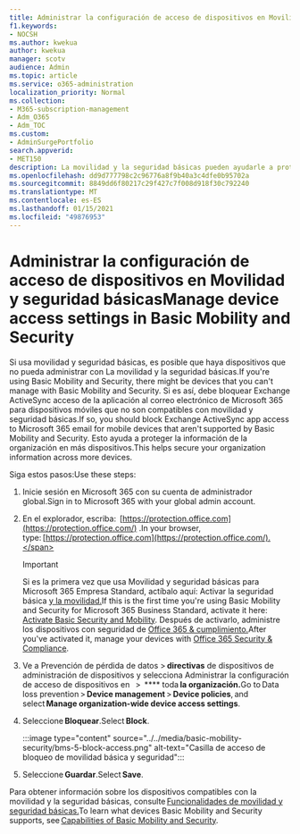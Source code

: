 ```yaml
---
title: Administrar la configuración de acceso de dispositivos en Movilidad y seguridad básicas
f1.keywords:
- NOCSH
ms.author: kwekua
author: kwekua
manager: scotv
audience: Admin
ms.topic: article
ms.service: o365-administration
localization_priority: Normal
ms.collection:
- M365-subscription-management
- Adm_O365
- Adm_TOC
ms.custom:
- AdminSurgePortfolio
search.appverid:
- MET150
description: La movilidad y la seguridad básicas pueden ayudarle a proteger y administrar dispositivos móviles.
ms.openlocfilehash: dd9d777798c2c96776a8f9b40a3c4dfe0b95702a
ms.sourcegitcommit: 8849dd6f80217c29f427c7f008d918f30c792240
ms.translationtype: MT
ms.contentlocale: es-ES
ms.lasthandoff: 01/15/2021
ms.locfileid: "49876953"
---
```

# <a name="manage-device-access-settings-in-basic-mobility-and-security"></a><span data-ttu-id="b71b6-103">Administrar la configuración de acceso de dispositivos en Movilidad y seguridad básicas</span><span class="sxs-lookup"><span data-stu-id="b71b6-103">Manage device access settings in Basic Mobility and Security</span></span>

<span data-ttu-id="b71b6-104">Si usa movilidad y seguridad básicas, es posible que haya dispositivos que no pueda administrar con La movilidad y la seguridad básicas.</span><span class="sxs-lookup"><span data-stu-id="b71b6-104">If you're using Basic Mobility and Security, there might be devices that you can't manage with Basic Mobility and Security.</span></span> <span data-ttu-id="b71b6-105">Si es así, debe bloquear Exchange ActiveSync acceso de la aplicación al correo electrónico de Microsoft 365 para dispositivos móviles que no son compatibles con movilidad y seguridad básicas.</span><span class="sxs-lookup"><span data-stu-id="b71b6-105">If so, you should block Exchange ActiveSync app access to Microsoft 365 email for mobile devices that aren't supported by Basic Mobility and Security.</span></span> <span data-ttu-id="b71b6-106">Esto ayuda a proteger la información de la organización en más dispositivos.</span><span class="sxs-lookup"><span data-stu-id="b71b6-106">This helps secure your organization information across more devices.</span></span>

<span data-ttu-id="b71b6-107">Siga estos pasos:</span><span class="sxs-lookup"><span data-stu-id="b71b6-107">Use these steps:</span></span>

1. <span data-ttu-id="b71b6-108">Inicie sesión en Microsoft 365 con su cuenta de administrador global.</span><span class="sxs-lookup"><span data-stu-id="b71b6-108">Sign in to  Microsoft 365 with your global admin account.</span></span>

2. <span data-ttu-id="b71b6-109">En el explorador, escriba:  [https://protection.office.com](https://protection.office.com/) .</span><span class="sxs-lookup"><span data-stu-id="b71b6-109">In your browser, type: [https://protection.office.com](https://protection.office.com/).</span></span>    

    >[!IMPORTANT]
    ><span data-ttu-id="b71b6-110">Si es la primera vez que usa Movilidad y seguridad básicas para Microsoft 365 Empresa Standard, actíbalo aquí: Activar la seguridad básica [y la movilidad.](https://admin.microsoft.com/EAdmin/Device/IntuneInventory.aspx)</span><span class="sxs-lookup"><span data-stu-id="b71b6-110">If this is the first time you're using Basic Mobility and Security for Microsoft 365 Business Standard, activate it here: [Activate Basic Security and Mobility](https://admin.microsoft.com/EAdmin/Device/IntuneInventory.aspx).</span></span> <span data-ttu-id="b71b6-111">Después de activarlo, administre los dispositivos con seguridad de [Office 365 & cumplimiento.](https://protection.office.com/)</span><span class="sxs-lookup"><span data-stu-id="b71b6-111">After you've activated it, manage your devices with [Office 365 Security & Compliance](https://protection.office.com/).</span></span>

3. <span data-ttu-id="b71b6-112">Ve a Prevención de pérdida de datos > **directivas** de dispositivos de administración de dispositivos y selecciona Administrar la configuración de acceso de dispositivos en   >  \*\*\*\* toda **la organización.**</span><span class="sxs-lookup"><span data-stu-id="b71b6-112">Go to Data loss prevention > **Device management** > **Device policies**, and select **Manage organization-wide device access settings**.</span></span>

4. <span data-ttu-id="b71b6-113">Seleccione **Bloquear**.</span><span class="sxs-lookup"><span data-stu-id="b71b6-113">Select **Block**.</span></span>

    :::image type="content" source="../../media/basic-mobility-security/bms-5-block-access.png" alt-text="Casilla de acceso de bloqueo de movilidad básica y seguridad":::

5. <span data-ttu-id="b71b6-115">Seleccione **Guardar**.</span><span class="sxs-lookup"><span data-stu-id="b71b6-115">Select **Save**.</span></span>

<span data-ttu-id="b71b6-116">Para obtener información sobre los dispositivos compatibles con la movilidad y la seguridad básicas, consulte [Funcionalidades de movilidad y seguridad básicas.](capabilities.md)</span><span class="sxs-lookup"><span data-stu-id="b71b6-116">To learn what devices Basic Mobility and Security supports, see [Capabilities of Basic Mobility and Security](capabilities.md).</span></span>